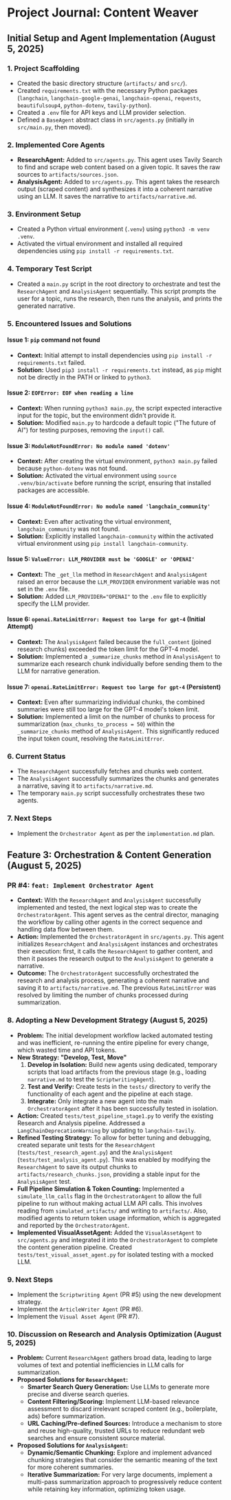 # Project Journal: Content Weaver

## Initial Setup and Agent Implementation (August 5, 2025)

### 1. Project Scaffolding
- Created the basic directory structure (`artifacts/` and `src/`).
- Created `requirements.txt` with the necessary Python packages (`langchain`, `langchain-google-genai`, `langchain-openai`, `requests`, `beautifulsoup4`, `python-dotenv`, `tavily-python`).
- Created a `.env` file for API keys and LLM provider selection.
- Defined a `BaseAgent` abstract class in `src/agents.py` (initially in `src/main.py`, then moved).

### 2. Implemented Core Agents
- **ResearchAgent:** Added to `src/agents.py`. This agent uses Tavily Search to find and scrape web content based on a given topic. It saves the raw sources to `artifacts/sources.json`.
- **AnalysisAgent:** Added to `src/agents.py`. This agent takes the research output (scraped content) and synthesizes it into a coherent narrative using an LLM. It saves the narrative to `artifacts/narrative.md`.

### 3. Environment Setup
- Created a Python virtual environment (`.venv`) using `python3 -m venv .venv`.
- Activated the virtual environment and installed all required dependencies using `pip install -r requirements.txt`.

### 4. Temporary Test Script
- Created a `main.py` script in the root directory to orchestrate and test the `ResearchAgent` and `AnalysisAgent` sequentially. This script prompts the user for a topic, runs the research, then runs the analysis, and prints the generated narrative.

### 5. Encountered Issues and Solutions

#### Issue 1: `pip` command not found
- **Context:** Initial attempt to install dependencies using `pip install -r requirements.txt` failed.
- **Solution:** Used `pip3 install -r requirements.txt` instead, as `pip` might not be directly in the PATH or linked to `python3`.

#### Issue 2: `EOFError: EOF when reading a line`
- **Context:** When running `python3 main.py`, the script expected interactive input for the topic, but the environment didn't provide it.
- **Solution:** Modified `main.py` to hardcode a default topic ("The future of AI") for testing purposes, removing the `input()` call.

#### Issue 3: `ModuleNotFoundError: No module named 'dotenv'`
- **Context:** After creating the virtual environment, `python3 main.py` failed because `python-dotenv` was not found.
- **Solution:** Activated the virtual environment using `source .venv/bin/activate` before running the script, ensuring that installed packages are accessible.

#### Issue 4: `ModuleNotFoundError: No module named 'langchain_community'`
- **Context:** Even after activating the virtual environment, `langchain_community` was not found.
- **Solution:** Explicitly installed `langchain-community` within the activated virtual environment using `pip install langchain-community`.

#### Issue 5: `ValueError: LLM_PROVIDER must be 'GOOGLE' or 'OPENAI'`
- **Context:** The `_get_llm` method in `ResearchAgent` and `AnalysisAgent` raised an error because the `LLM_PROVIDER` environment variable was not set in the `.env` file.
- **Solution:** Added `LLM_PROVIDER="OPENAI"` to the `.env` file to explicitly specify the LLM provider.

#### Issue 6: `openai.RateLimitError: Request too large for gpt-4` (Initial Attempt)
- **Context:** The `AnalysisAgent` failed because the `full_content` (joined research chunks) exceeded the token limit for the GPT-4 model.
- **Solution:** Implemented a `_summarize_chunks` method in `AnalysisAgent` to summarize each research chunk individually before sending them to the LLM for narrative generation.

#### Issue 7: `openai.RateLimitError: Request too large for gpt-4` (Persistent)
- **Context:** Even after summarizing individual chunks, the combined summaries were still too large for the GPT-4 model's token limit.
- **Solution:** Implemented a limit on the number of chunks to process for summarization (`max_chunks_to_process = 50`) within the `_summarize_chunks` method of `AnalysisAgent`. This significantly reduced the input token count, resolving the `RateLimitError`.

### 6. Current Status
- The `ResearchAgent` successfully fetches and chunks web content.
- The `AnalysisAgent` successfully summarizes the chunks and generates a narrative, saving it to `artifacts/narrative.md`.
- The temporary `main.py` script successfully orchestrates these two agents.

### 7. Next Steps
- Implement the `Orchestrator Agent` as per the `implementation.md` plan.

## Feature 3: Orchestration & Content Generation (August 5, 2025)

### PR #4: `feat: Implement Orchestrator Agent`
- **Context:** With the `ResearchAgent` and `AnalysisAgent` successfully implemented and tested, the next logical step was to create the `OrchestratorAgent`. This agent serves as the central director, managing the workflow by calling other agents in the correct sequence and handling data flow between them.
- **Action:** Implemented the `OrchestratorAgent` in `src/agents.py`. This agent initializes `ResearchAgent` and `AnalysisAgent` instances and orchestrates their execution: first, it calls the `ResearchAgent` to gather content, and then it passes the research output to the `AnalysisAgent` to generate a narrative.
- **Outcome:** The `OrchestratorAgent` successfully orchestrated the research and analysis process, generating a coherent narrative and saving it to `artifacts/narrative.md`. The previous `RateLimitError` was resolved by limiting the number of chunks processed during summarization.

### 8. Adopting a New Development Strategy (August 5, 2025)

- **Problem:** The initial development workflow lacked automated testing and was inefficient, re-running the entire pipeline for every change, which wasted time and API tokens.
- **New Strategy: "Develop, Test, Move"**
    1.  **Develop in Isolation:** Build new agents using dedicated, temporary scripts that load artifacts from the previous stage (e.g., loading `narrative.md` to test the `ScriptwritingAgent`).
    2.  **Test and Verify:** Create tests in the `tests/` directory to verify the functionality of each agent and the pipeline at each stage.
    3.  **Integrate:** Only integrate a new agent into the main `OrchestratorAgent` after it has been successfully tested in isolation.
- **Action:** Created `tests/test_pipeline_stage1.py` to verify the existing Research and Analysis pipeline. Addressed a `LangChainDeprecationWarning` by updating to `langchain-tavily`.
- **Refined Testing Strategy:** To allow for better tuning and debugging, created separate unit tests for the `ResearchAgent` (`tests/test_research_agent.py`) and the `AnalysisAgent` (`tests/test_analysis_agent.py`). This was enabled by modifying the `ResearchAgent` to save its output chunks to `artifacts/research_chunks.json`, providing a stable input for the `AnalysisAgent` test.
- **Full Pipeline Simulation & Token Counting:** Implemented a `simulate_llm_calls` flag in the `OrchestratorAgent` to allow the full pipeline to run without making actual LLM API calls. This involves reading from `simulated_artifacts/` and writing to `artifacts/`. Also, modified agents to return token usage information, which is aggregated and reported by the `OrchestratorAgent`.
- **Implemented VisualAssetAgent:** Added the `VisualAssetAgent` to `src/agents.py` and integrated it into the `OrchestratorAgent` to complete the content generation pipeline. Created `tests/test_visual_asset_agent.py` for isolated testing with a mocked LLM.

### 9. Next Steps
- Implement the `Scriptwriting Agent` (PR #5) using the new development strategy.
- Implement the `ArticleWriter Agent` (PR #6).
- Implement the `Visual Asset Agent` (PR #7).

### 10. Discussion on Research and Analysis Optimization (August 5, 2025)
- **Problem:** Current `ResearchAgent` gathers broad data, leading to large volumes of text and potential inefficiencies in LLM calls for summarization.
- **Proposed Solutions for `ResearchAgent`:**
    - **Smarter Search Query Generation:** Use LLMs to generate more precise and diverse search queries.
    - **Content Filtering/Scoring:** Implement LLM-based relevance assessment to discard irrelevant scraped content (e.g., boilerplate, ads) before summarization.
    - **URL Caching/Pre-defined Sources:** Introduce a mechanism to store and reuse high-quality, trusted URLs to reduce redundant web searches and ensure consistent source material.
- **Proposed Solutions for `AnalysisAgent`:**
    - **Dynamic/Semantic Chunking:** Explore and implement advanced chunking strategies that consider the semantic meaning of the text for more coherent summaries.
    - **Iterative Summarization:** For very large documents, implement a multi-pass summarization approach to progressively reduce content while retaining key information, optimizing token usage.